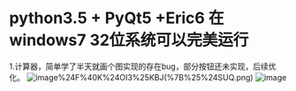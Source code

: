 # python3.5 + PyQt5 +Eric6 在windows7  32位系统可以完美运行
1.计算器，简单学了半天就画个图实现的存在bug，部分按钮还未实现，后续优化。
![image](https://github.com/liwanlei/PyQt5-/blob/master/%E8%AE%A1%E7%AE%97%E5%99%A8/img/~_1)%24F%40K%24OI3%25KBJ(%7B%25%24SUQ.png)
![image](https://github.com/liwanlei/PyQt5-/blob/master/%E8%AE%A1%E7%AE%97%E5%99%A8/img/2%60_%7DJHL%406%5B%24RIR1CXQVLO%40Q.png)
